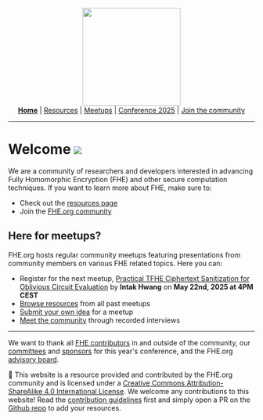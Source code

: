 <!-- Main header navigation -->
<p align="center">
  <img width="200" src="https://user-images.githubusercontent.com/5758427/180978488-db825482-5a58-4c7c-9589-c494a6f0be04.png"><br/>
  <a href="https://fhe-org.github.io"><b>Home</b></a> | <a href="https://fhe-org.github.io/resources">Resources</a> | <a href="https://fhe-org.github.io/meetups/">Meetups</a> | <a href="https://fhe-org.github.io/conferences/conference-2025/">Conference 2025</a> | <a href="https://fhe-org.github.io/community">Join the community</a>
</p>
<hr/>
<!-- /Main header navigation -->

# Welcome [<img src="https://img.shields.io/badge/Edit%20this%20page%20on-Github-lightgrey?style=flat-square">](https://github.com/FHE-org/fhe-org.github.io)
  
We are a community of researchers and developers interested in advancing Fully Homomorphic Encryption (FHE) and other secure computation techniques.
If you want to learn more about FHE, make sure to:

- Check out the [resources page](https://fhe-org.github.io/resources)
- Join the [FHE.org community](https://fhe-org.github.io/community)

## Here for meetups?

FHE.org hosts regular community meetups featuring presentations from community members on various FHE related topics. Here you can:

- Register for the next meetup, [Practical TFHE Ciphertext Sanitization for Oblivious Circuit Evaluation](https://fhe.org/meetups/072) by **Intak Hwang** on **May 22nd, 2025 at 4PM CEST**
- [Browse resources](https://fhe.org/meetups) from all past meetups
- [Submit your own idea](https://fhe.org/submit) for a meetup
- [Meet the community](https://www.youtube.com/watch?v=2qb1KdPxlPU&list=PLnbmMskCVh1e3EGYBGrAg1q-cVE5fM6O4) through recorded interviews

<!--- Footer --->
<hr/>

We want to thank all <a href="https://fhe.org/CONTRIBUTORS">FHE contributors</a> in and outside of the community, our <a href="https://fhe.org/conferences/conference-2024/committees">committees</a> and <a href="https://fhe.org/sponsor">sponsors</a> for this year's conference, and the FHE.org <a href="https://fhe.org/advisory-board">advisory board</a>.

💙 This website is a resource provided and contributed by the FHE.org community and is licensed under a <a rel="license" href="http://creativecommons.org/licenses/by-sa/4.0/">Creative Commons Attribution-ShareAlike 4.0 International License</a>. We welcome any contributions to this website! Read the <a href="https://fhe-org.github.io/contrib">contribution guidelines</a> first and simply open a PR on the <a href="https://github.com/fhe-org/fhe-org">Github repo</a> to add your resources.
